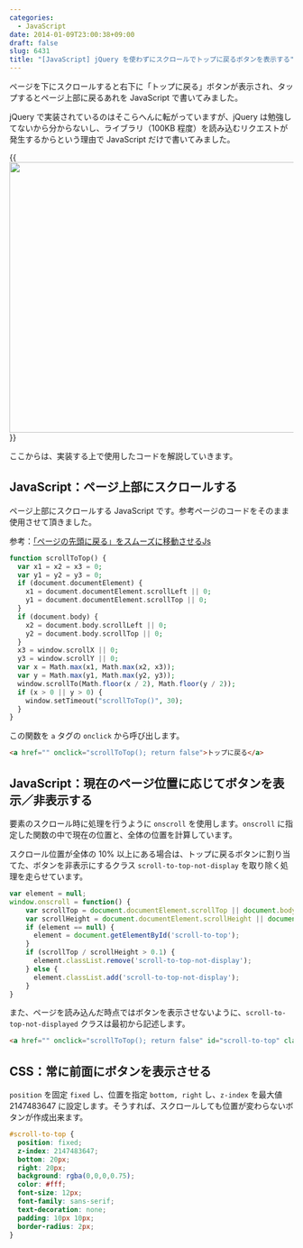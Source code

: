 ```yaml
---
categories:
  - JavaScript
date: 2014-01-09T23:00:38+09:00
draft: false
slug: 6431
title: "[JavaScript] jQuery を使わずにスクロールでトップに戻るボタンを表示する"
---
```


ページを下にスクロールすると右下に「トップに戻る」ボタンが表示され、タップするとページ上部に戻るあれを JavaScript で書いてみました。

jQuery で実装されているのはそこらへんに転がっていますが、jQuery は勉強してないから分からないし、ライブラリ（100KB 程度）を読み込むリクエストが発生するからという理由で JavaScript だけで書いてみました。

{{<img alt="" src="/images/2014/01/6431_1.png" width="640" height="480">}}

ここからは、実装する上で使用したコードを解説していきます。

## JavaScript：ページ上部にスクロールする

ページ上部にスクロールする JavaScript です。参考ページのコードをそのまま使用させて頂きました。

参考：[「ページの先頭に戻る」をスムーズに移動させるJs](http://affiliatop.sitefix.jp/blog/js.html)

```php
function scrollToTop() {
  var x1 = x2 = x3 = 0;
  var y1 = y2 = y3 = 0;
  if (document.documentElement) {
    x1 = document.documentElement.scrollLeft || 0;
    y1 = document.documentElement.scrollTop || 0;
  }
  if (document.body) {
    x2 = document.body.scrollLeft || 0;
    y2 = document.body.scrollTop || 0;
  }
  x3 = window.scrollX || 0;
  y3 = window.scrollY || 0;
  var x = Math.max(x1, Math.max(x2, x3));
  var y = Math.max(y1, Math.max(y2, y3));
  window.scrollTo(Math.floor(x / 2), Math.floor(y / 2));
  if (x > 0 || y > 0) {
    window.setTimeout("scrollToTop()", 30);
  }
}
```

この関数を `a` タグの `onclick` から呼び出します。

```html
<a href="" onclick="scrollToTop(); return false">トップに戻る</a>
```

## JavaScript：現在のページ位置に応じてボタンを表示／非表示する

要素のスクロール時に処理を行うように `onscroll` を使用します。`onscroll` に指定した関数の中で現在の位置と、全体の位置を計算しています。

スクロール位置が全体の 10% 以上にある場合は、トップに戻るボタンに割り当てた、ボタンを非表示にするクラス `scroll-to-top-not-display` を取り除く処理を走らせています。

```javascript
var element = null;
window.onscroll = function() {
    var scrollTop = document.documentElement.scrollTop || document.body.scrollTop;
    var scrollHeight = document.documentElement.scrollHeight || document.body.scrollHeight;
    if (element == null) {
      element = document.getElementById('scroll-to-top');
    }
    if (scrollTop / scrollHeight > 0.1) {
      element.classList.remove('scroll-to-top-not-display');
    } else {
      element.classList.add('scroll-to-top-not-display');
    }
}
```

また、ページを読み込んだ時点ではボタンを表示させないように、`scroll-to-top-not-displayed` クラスは最初から記述します。

```html
<a href="" onclick="scrollToTop(); return false" id="scroll-to-top" class="scroll-to-top-not-display">トップに戻る</a>
```

## CSS：常に前面にボタンを表示させる

`position` を固定 `fixed` し、位置を指定 `bottom, right` し、`z-index` を最大値 2147483647 に設定します。そうすれば、スクロールしても位置が変わらないボタンが作成出来ます。

```css
#scroll-to-top {
  position: fixed;
  z-index: 2147483647;
  bottom: 20px;
  right: 20px;
  background: rgba(0,0,0,0.75);
  color: #fff;
  font-size: 12px;
  font-family: sans-serif;
  text-decoration: none;
  padding: 10px 10px;
  border-radius: 2px;
}
```
